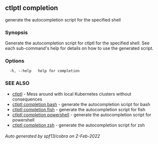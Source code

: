 ## ctlptl completion

generate the autocompletion script for the specified shell

### Synopsis


Generate the autocompletion script for ctlptl for the specified shell.
See each sub-command's help for details on how to use the generated script.


### Options

```
  -h, --help   help for completion
```

### SEE ALSO

* [ctlptl](ctlptl.md)	 - Mess around with local Kubernetes clusters without consequences
* [ctlptl completion bash](ctlptl_completion_bash.md)	 - generate the autocompletion script for bash
* [ctlptl completion fish](ctlptl_completion_fish.md)	 - generate the autocompletion script for fish
* [ctlptl completion powershell](ctlptl_completion_powershell.md)	 - generate the autocompletion script for powershell
* [ctlptl completion zsh](ctlptl_completion_zsh.md)	 - generate the autocompletion script for zsh

###### Auto generated by spf13/cobra on 2-Feb-2022
